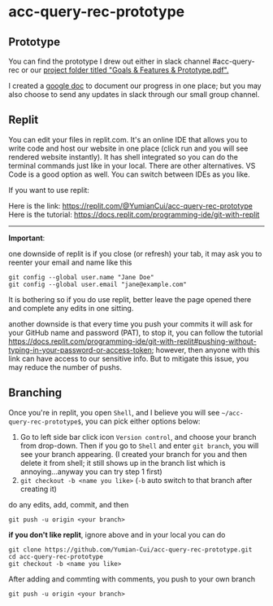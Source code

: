 # acc-query-rec-prototype

## Prototype 

You can find the prototype I drew out either in slack channel #acc-query-rec or our [project folder titled "Goals & Features & Prototype.pdf".](https://drive.google.com/drive/folders/1CMR0Xy9SCVJWOaz0WQ3Iwq-h4reKuRb1)

I created a [google doc](https://docs.google.com/document/d/1A5L7aOEzU7iMtNzmz5nYw6S9Tqn70izcrfP7t_s0Vgw/edit) to document our progress in one place; but you may also choose to send any updates in slack through our small group channel.

## Replit

You can edit your files in replit.com. It's an online IDE that allows you to write code and host our website in one place (click run and you will see rendered website instantly). It has shell integrated so you can do the terminal commands just like in your local. There are other alternatives. VS Code is a good option as well. You can switch between IDEs as you like. 

If you want to use replit:

Here is the link: https://replit.com/@YumianCui/acc-query-rec-prototype \
Here is the tutorial: https://docs.replit.com/programming-ide/git-with-replit

---

**Important**: 

one downside of replit is if you close (or refresh) your tab, it may ask you to reenter your email and name like this

```
git config --global user.name "Jane Doe"
git config --global user.email "jane@example.com"
```

It is bothering so if you do use replit, better leave the page opened there and complete any edits in one sitting. 

another downside is that every time you push your commits it will ask for your GitHub name and password (PAT), to stop it, you can follow the tutorial https://docs.replit.com/programming-ide/git-with-replit#pushing-without-typing-in-your-password-or-access-token; however, then anyone with this link can have access to our sensitive info. But to mitigate this issue, you may reduce the number of pushs.

## Branching

Once you're in replit, you open ```Shell```, and I believe you will see ```~/acc-query-rec-prototype$```, you can pick either options below:

1. Go to left side bar click icon ```Version control```, and choose your branch from drop-down. Then if you go to ```Shell``` and enter ```git branch```, you will see your branch appearing. (I created your branch for you and then delete it from shell; it still shows up in the branch list which is annoying...anyway you can try step 1 first)
2. ```git checkout -b <name you like>``` (```-b``` auto switch to that branch after creating it) 
   
do any edits, add, commit, and then 

```git push -u origin <your branch>```

**if you don't like replit**, ignore above and in your local you can do 

```git clone https://github.com/Yumian-Cui/acc-query-rec-prototype.git``` \
```cd acc-query-rec-prototype``` \
```git checkout -b <name you like>``` 

After adding and commting with comments, you push to your own branch

```git push -u origin <your branch>```


